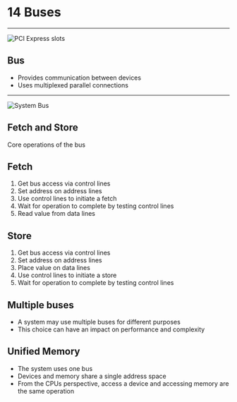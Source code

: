 14 Buses
========

---

![PCI Express slots](https://upload.wikimedia.org/wikipedia/commons/thumb/3/3e/PCI-E_%26_PCI_slots_on_DFI_LanParty_nF4_SLI-DR_20050531.jpg/640px-PCI-E_%26_PCI_slots_on_DFI_LanParty_nF4_SLI-DR_20050531.jpg)

Bus
---

- Provides communication between devices
- Uses multiplexed parallel connections

---

![System Bus](https://upload.wikimedia.org/wikipedia/commons/6/68/Computer_system_bus.svg)

Fetch and Store
---------------

Core operations of the bus

Fetch
-----

1. Get bus access via control lines
2. Set address on address lines
3. Use control lines to initiate a fetch
4. Wait for operation to complete by testing control lines
5. Read value from data lines

Store
-----

1. Get bus access via control lines
2. Set address on address lines
3. Place value on data lines
4. Use control lines to initiate a store
5. Wait for operation to complete by testing control lines

Multiple buses
--------------

- A system may use multiple buses for different purposes
- This choice can have an impact on performance and complexity

Unified Memory
--------------

- The system uses one bus
- Devices and memory share a single address space
- From the CPUs perspective, access a device and accessing memory are the same operation
